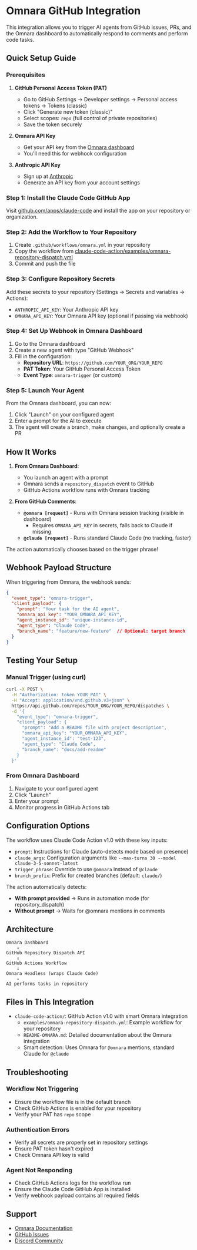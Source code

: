 # Omnara GitHub Integration

This integration allows you to trigger AI agents from GitHub issues, PRs, and the Omnara dashboard to automatically respond to comments and perform code tasks.

## Quick Setup Guide

### Prerequisites

1. **GitHub Personal Access Token (PAT)**
   - Go to GitHub Settings → Developer settings → Personal access tokens → Tokens (classic)
   - Click "Generate new token (classic)"
   - Select scopes: `repo` (full control of private repositories)
   - Save the token securely

2. **Omnara API Key**
   - Get your API key from the [Omnara dashboard](https://omnara.ai)
   - You'll need this for webhook configuration

3. **Anthropic API Key**
   - Sign up at [Anthropic](https://console.anthropic.com)
   - Generate an API key from your account settings

### Step 1: Install the Claude Code GitHub App

Visit [github.com/apps/claude-code](https://github.com/apps/claude-code) and install the app on your repository or organization.

### Step 2: Add the Workflow to Your Repository

1. Create `.github/workflows/omnara.yml` in your repository
2. Copy the workflow from [claude-code-action/examples/omnara-repository-dispatch.yml](claude-code-action/examples/omnara-repository-dispatch.yml)
3. Commit and push the file

### Step 3: Configure Repository Secrets

Add these secrets to your repository (Settings → Secrets and variables → Actions):

- `ANTHROPIC_API_KEY`: Your Anthropic API key
- `OMNARA_API_KEY`: Your Omnara API key (optional if passing via webhook)

### Step 4: Set Up Webhook in Omnara Dashboard

1. Go to the Omnara dashboard
2. Create a new agent with type "GitHub Webhook"
3. Fill in the configuration:
   - **Repository URL**: `https://github.com/YOUR_ORG/YOUR_REPO`
   - **PAT Token**: Your GitHub Personal Access Token
   - **Event Type**: `omnara-trigger` (or custom)

### Step 5: Launch Your Agent

From the Omnara dashboard, you can now:
1. Click "Launch" on your configured agent
2. Enter a prompt for the AI to execute
3. The agent will create a branch, make changes, and optionally create a PR

## How It Works

1. **From Omnara Dashboard**: 
   - You launch an agent with a prompt
   - Omnara sends a `repository_dispatch` event to GitHub
   - GitHub Actions workflow runs with Omnara tracking

2. **From GitHub Comments**:
   - **`@omnara [request]`** - Runs with Omnara session tracking (visible in dashboard)
     - Requires `OMNARA_API_KEY` in secrets, falls back to Claude if missing
   - **`@claude [request]`** - Runs standard Claude Code (no tracking, faster)
   
The action automatically chooses based on the trigger phrase!

## Webhook Payload Structure

When triggering from Omnara, the webhook sends:

```json
{
  "event_type": "omnara-trigger",
  "client_payload": {
    "prompt": "Your task for the AI agent",
    "omnara_api_key": "YOUR_OMNARA_API_KEY",
    "agent_instance_id": "unique-instance-id",
    "agent_type": "Claude Code",
    "branch_name": "feature/new-feature"  // Optional: target branch
  }
}
```

## Testing Your Setup

### Manual Trigger (using curl)

```bash
curl -X POST \
  -H "Authorization: token YOUR_PAT" \
  -H "Accept: application/vnd.github.v3+json" \
  https://api.github.com/repos/YOUR_ORG/YOUR_REPO/dispatches \
  -d '{
    "event_type": "omnara-trigger",
    "client_payload": {
      "prompt": "Add a README file with project description",
      "omnara_api_key": "YOUR_OMNARA_API_KEY",
      "agent_instance_id": "test-123",
      "agent_type": "Claude Code",
      "branch_name": "docs/add-readme"
    }
  }'
```

### From Omnara Dashboard

1. Navigate to your configured agent
2. Click "Launch"
3. Enter your prompt
4. Monitor progress in GitHub Actions tab

## Configuration Options

The workflow uses Claude Code Action v1.0 with these key inputs:

- `prompt`: Instructions for Claude (auto-detects mode based on presence)
- `claude_args`: Configuration arguments like `--max-turns 30 --model claude-3-5-sonnet-latest`
- `trigger_phrase`: Override to use `@omnara` instead of `@claude`
- `branch_prefix`: Prefix for created branches (default: `claude/`)

The action automatically detects:
- **With prompt provided** → Runs in automation mode (for repository_dispatch)
- **Without prompt** → Waits for @omnara mentions in comments

## Architecture

```
Omnara Dashboard
    ↓
GitHub Repository Dispatch API
    ↓
GitHub Actions Workflow
    ↓
Omnara Headless (wraps Claude Code)
    ↓
AI performs tasks in repository
```

## Files in This Integration

- `claude-code-action/`: GitHub Action v1.0 with smart Omnara integration
  - `examples/omnara-repository-dispatch.yml`: Example workflow for your repository
  - `README-OMNARA.md`: Detailed documentation about the Omnara integration
  - Smart detection: Uses Omnara for `@omnara` mentions, standard Claude for `@claude`

## Troubleshooting

### Workflow Not Triggering
- Ensure the workflow file is in the default branch
- Check GitHub Actions is enabled for your repository
- Verify your PAT has `repo` scope

### Authentication Errors
- Verify all secrets are properly set in repository settings
- Ensure PAT token hasn't expired
- Check Omnara API key is valid

### Agent Not Responding
- Check GitHub Actions logs for the workflow run
- Ensure the Claude Code GitHub App is installed
- Verify webhook payload contains all required fields

## Support

- [Omnara Documentation](https://docs.omnara.ai)
- [GitHub Issues](https://github.com/omnara-ai/omnara/issues)
- [Discord Community](https://discord.gg/omnara)